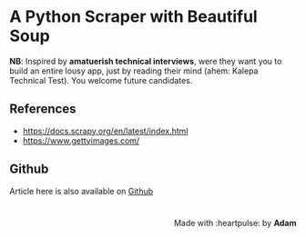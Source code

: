 # A Python Scraper with Beautiful Soup
 <!-- title: A Python Scraper with Beautiful Soup -->

**NB**: Inspired by **amatuerish technical interviews**, were they want you to build an entire lousy app, just by reading their mind (ahem: Kalepa Technical Test). You welcome future candidates.

## References

- https://docs.scrapy.org/en/latest/index.html
- https://www.gettyimages.com/


## Github

Article here is also available on [Github](https://github.com/adamd1985/gettyimages-scraper)

#

<div align="right">Made with :heartpulse: by <b>Adam</b></div>

